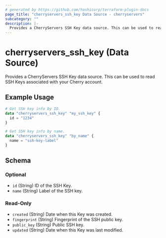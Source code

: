 ```yaml
---
# generated by https://github.com/hashicorp/terraform-plugin-docs
page_title: "cherryservers_ssh_key Data Source - cherryservers"
subcategory: ""
description: |-
  Provides a CherryServers SSH Key data source. This can be used to read SSH Keys associated with your Cherry account.
---
```


# cherryservers_ssh_key (Data Source)

Provides a CherryServers SSH Key data source. This can be used to read SSH Keys associated with your Cherry account.

## Example Usage

```terraform
# Get SSH key info by ID.
data "cherryservers_ssh_key" "my_ssh_key" {
  id = "1234"
}

# Get SSH key info by name.
data "cherryservers_ssh_key" "by_name" {
  name = "ssh-key-label"
}
```

<!-- schema generated by tfplugindocs -->
## Schema

### Optional

- `id` (String) ID of the SSH Key.
- `name` (String) Label of the SSH key.

### Read-Only

- `created` (String) Date when this Key was created.
- `fingerprint` (String) Fingerprint of the SSH public key.
- `public_key` (String) Public SSH key.
- `updated` (String) Date when this Key was last modified.
